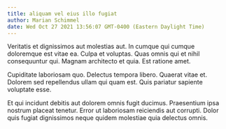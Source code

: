 ```yaml
---
title: aliquam vel eius illo fugiat
author: Marian Schimmel
date: Wed Oct 27 2021 13:56:07 GMT-0400 (Eastern Daylight Time)
---
```

Veritatis et dignissimos aut molestias aut. In cumque qui cumque doloremque est vitae ea. Culpa et voluptas. Quas omnis qui et nihil consequuntur qui. Magnam architecto et quia. Est ratione amet.

 Cupiditate laboriosam quo. Delectus tempora libero. Quaerat vitae et. Dolorem sed repellendus ullam qui quam est. Quis pariatur sapiente voluptate esse.

 Et qui incidunt debitis aut dolorem omnis fugit ducimus. Praesentium ipsa nostrum placeat tenetur. Error ut laboriosam reiciendis aut corrupti. Dolor quis fugiat dignissimos neque quidem molestiae quia delectus omnis.